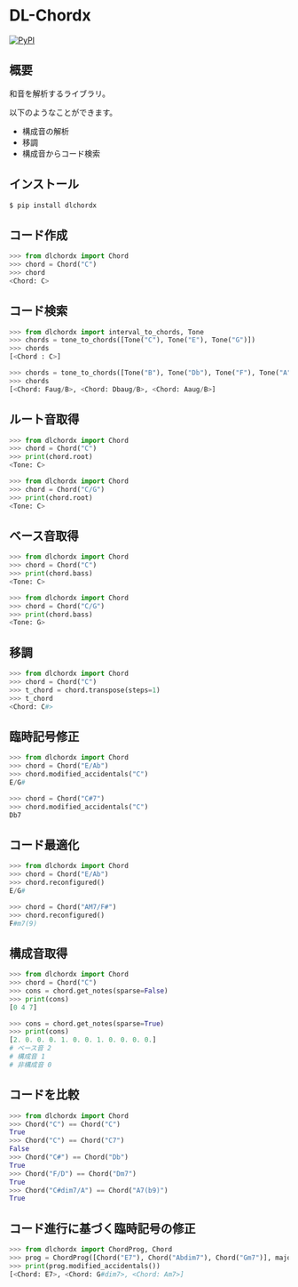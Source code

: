 # DL-Chordx

[![PyPI](https://img.shields.io/pypi/v/dlchordx.svg)](https://pypi.org/project/dlchordx)

## 概要

和音を解析するライブラリ。

以下のようなことができます。

- 構成音の解析
- 移調
- 構成音からコード検索

## インストール

```sh
$ pip install dlchordx
```

## コード作成

```python
>>> from dlchordx import Chord
>>> chord = Chord("C")
>>> chord
<Chord: C>
```

## コード検索

```python
>>> from dlchordx import interval_to_chords, Tone
>>> chords = tone_to_chords([Tone("C"), Tone("E"), Tone("G")])
>>> chords
[<Chord : C>]

>>> chords = tone_to_chords([Tone("B"), Tone("Db"), Tone("F"), Tone("A")])
>>> chords
[<Chord: Faug/B>, <Chord: Dbaug/B>, <Chord: Aaug/B>]
```

## ルート音取得

```python
>>> from dlchordx import Chord
>>> chord = Chord("C")
>>> print(chord.root)
<Tone: C>

>>> from dlchordx import Chord
>>> chord = Chord("C/G")
>>> print(chord.root)
<Tone: C>

```

## ベース音取得

```python
>>> from dlchordx import Chord
>>> chord = Chord("C")
>>> print(chord.bass)
<Tone: C>

>>> from dlchordx import Chord
>>> chord = Chord("C/G")
>>> print(chord.bass)
<Tone: G>

```

## 移調

```python
>>> from dlchordx import Chord
>>> chord = Chord("C")
>>> t_chord = chord.transpose(steps=1)
>>> t_chord
<Chord: C#>
```

## 臨時記号修正

```python
>>> from dlchordx import Chord
>>> chord = Chord("E/Ab")
>>> chord.modified_accidentals("C")
E/G#

>>> chord = Chord("C#7")
>>> chord.modified_accidentals("C")
Db7
```

## コード最適化

```python
>>> from dlchordx import Chord
>>> chord = Chord("E/Ab")
>>> chord.reconfigured()
E/G#

>>> chord = Chord("AM7/F#")
>>> chord.reconfigured()
F#m7(9)
```

## 構成音取得

```python
>>> from dlchordx import Chord
>>> chord = Chord("C")
>>> cons = chord.get_notes(sparse=False)
>>> print(cons)
[0 4 7]

>>> cons = chord.get_notes(sparse=True)
>>> print(cons)
[2. 0. 0. 0. 1. 0. 0. 1. 0. 0. 0. 0.]
# ベース音 2
# 構成音 1
# 非構成音 0
```

## コードを比較

```python
>>> from dlchordx import Chord
>>> Chord("C") == Chord("C")
True
>>> Chord("C") == Chord("C7")
False
>>> Chord("C#") == Chord("Db")
True
>>> Chord("F/D") == Chord("Dm7")
True
>>> Chord("C#dim7/A") == Chord("A7(b9)")
True
```

## コード進行に基づく臨時記号の修正

```python
>>> from dlchordx import ChordProg, Chord
>>> prog = ChordProg([Chord("E7"), Chord("Abdim7"), Chord("Gm7")], major_key="C")
>>> print(prog.modified_accidentals())
[<Chord: E7>, <Chord: G#dim7>, <Chord: Am7>]
```

